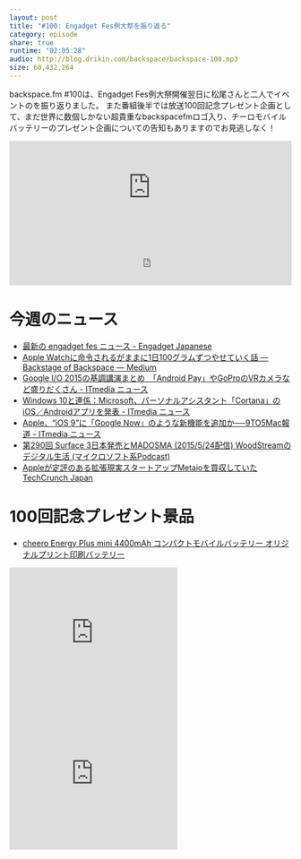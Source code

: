 ```yaml
---
layout: post
title: "#100: Engadget Fes例大祭を振り返る"
category: episode
share: true
runtime: "02:05:28"
audio: http://blog.drikin.com/backspace/backspace-100.mp3
size: 60,432,264
---
```


backspace.fm #100は、Engadget Fes例大祭開催翌日に松尾さんと二人でイベントのを振り返りました。
また番組後半では放送100回記念プレゼント企画として、まだ世界に数個しかない超貴重なbackspacefmロゴ入り、チーロモバイルバッテリーのプレゼント企画についての告知もありますのでお見逃しなく！

<iframe width="100%" height="166" scrolling="no" frameborder="no" src="https://w.soundcloud.com/player/?url=https%3A//api.soundcloud.com/tracks/208526091&amp;color=ff5500&amp;auto_play=false&amp;hide_related=false&amp;show_comments=true&amp;show_user=true&amp;show_reposts=false"></iframe>

<iframe src="http://backspace.fm/subscribes.html" width="100%" height="92" scrolling="no" frameborder="0"></iframe>

# 今週のニュース

- [最新の engadget fes ニュース - Engadget Japanese](http://japanese.engadget.com/tag/engadget+fes/)
- [Apple Watchに命令されるがままに1日100グラムずつやせていく話 — Backstage of Backspace — Medium](https://medium.com/backstage-of-backspace/apple-watch%E3%81%AB%E5%91%BD%E4%BB%A4%E3%81%95%E3%82%8C%E3%82%8B%E3%81%8C%E3%81%BE%E3%81%BE%E3%81%AB1%E6%97%A5100%E3%82%B0%E3%83%A9%E3%83%A0%E3%81%9A%E3%81%A4%E3%82%84%E3%81%9B%E3%81%A6%E3%81%84%E3%81%8F%E8%A9%B1-798dcc5c51d3)
- [Google I/O 2015の基調講演まとめ　「Android Pay」やGoProのVRカメラなど盛りだくさん - ITmedia ニュース](http://www.itmedia.co.jp/news/articles/1505/29/news059.html)
- [Windows 10と連係：Microsoft、パーソナルアシスタント「Cortana」のiOS／Androidアプリを発表 - ITmedia ニュース](http://www.itmedia.co.jp/news/articles/1505/27/news044.html)
- [Apple、“iOS 9”に「Google Now」のような新機能を追加か──9TO5Mac報道 - ITmedia ニュース](http://www.itmedia.co.jp/news/articles/1505/28/news049.html)
- [第290回 Surface 3日本発売とMADOSMA (2015/5/24配信)  WoodStreamのデジタル生活 (マイクロソフト系Podcast)](http://windows-podcast.com/podcast/archives/547)
- [Appleが定評のある拡張現実スタートアップMetaioを買収していた  TechCrunch Japan](http://jp.techcrunch.com/2015/05/29/20150528apple-metaio/)

# 100回記念プレゼント景品

- [cheero Energy Plus mini 4400mAh  コンパクトモバイルバッテリー  オリジナルプリント印刷バッテリー](http://www.cheero.net/lp/cheeroenergyplus_mini/)

<iframe src="http://rcm-fe.amazon-adsystem.com/e/cm?t=driftking-22&o=9&p=12&l=bn1&mode=videogames-jp&browse=637394&fc1=000000&lt1=_blank&lc1=3366FF&bg1=FFFFFF&f=ifr" marginwidth="0" marginheight="0" width="300" height="252" border="0" frameborder="0" style="border:none;" scrolling="no"></iframe>
<iframe src="http://rcm-fe.amazon-adsystem.com/e/cm?t=driftking-22&o=9&p=12&l=bn1&mode=computers-jp&browse=2127210090&fc1=000000&lt1=_blank&lc1=3366FF&bg1=FFFFFF&f=ifr" marginwidth="0" marginheight="0" width="300" height="252" border="0" frameborder="0" style="border:none;" scrolling="no"></iframe>
